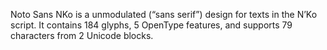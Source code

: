 Noto Sans NKo is a unmodulated (“sans serif”) design for texts in the N’Ko script. It contains 184 glyphs, 5 OpenType features, and supports 79 characters from 2 Unicode blocks.